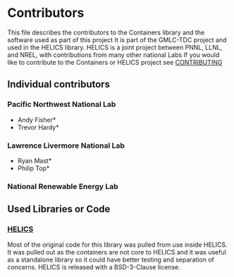 # Contributors

This file describes the contributors to the Containers library and the software used as part of this project It is part of the GMLC-TDC project and used in the HELICS library. HELICS is a joint project between PNNL, LLNL, and NREL, with contributions from many other national Labs
If you would like to contribute to the Containers or HELICS project see [CONTRIBUTING](CONTRIBUTING.md)

## Individual contributors

### Pacific Northwest National Lab

- Andy Fisher\*
- Trevor Hardy\*

### Lawrence Livermore National Lab

- Ryan Mast\*
- Philip Top\*

### National Renewable Energy Lab


## Used Libraries or Code

### [HELICS](https://github.com/GMLC-TDC/HELICS)

Most of the original code for this library was pulled from use inside HELICS. It was pulled out as the containers are not core to HELICS and it was useful as a standalone library so it could have better testing and separation of concerns. HELICS is released with a BSD-3-Clause license.
